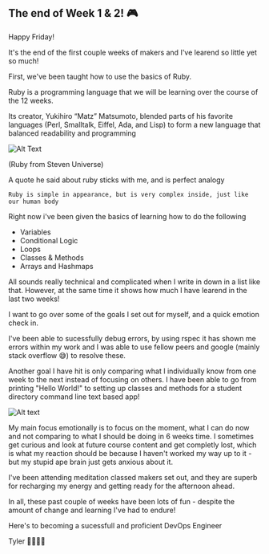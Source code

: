 ## The end of Week 1 & 2! 🎮 

Happy Friday! 

It's the end of the first couple weeks of makers and I've learend so little yet so much!

First, we've been taught how to use the basics of Ruby. 

Ruby is a programming language that we will be learning over the course of the 12 weeks. 

Its creator, Yukihiro “Matz” Matsumoto, blended parts of his favorite languages (Perl, Smalltalk, Eiffel, Ada, and Lisp) to form a new language that balanced readability and programming

![Alt Text](https://media.giphy.com/media/xT4uQjdzhGxPSTmUk8/giphy.gif)

(Ruby from Steven Universe)

A quote he said about ruby sticks with me, and is perfect analogy 

```Ruby is simple in appearance, but is very complex inside, just like our human body```

Right now i've been given the basics of learning how to do the following
* Variables
* Conditional Logic
* Loops
* Classes & Methods
* Arrays and Hashmaps

All sounds really technical and complicated when I write in down in a list like that. However, at the same time it shows how much I have learend in the last two weeks!

I want to go over some of the goals I set out for myself, and a quick emotion check in. 

I've been able to sucessfully debug errors, by using rspec it has shown me errors within my work and I was able to use fellow peers
and google (mainly stack overflow 😅) to resolve these.

Another goal I have hit is only comparing what I individually know from one week to the next instead of focusing on others.
I have been able to go from printing "Hello World!" to setting up classes and methods for a student directory command line text based app!

![Alt text](https://media.giphy.com/media/3o7abnNjtcwFuVnaDe/giphy.gif)

My main focus emotionally is to focus on the moment, what I can do now and not comparing to what I should be doing in 6 weeks time. I sometimes get curious and look at
future course content and get completly lost, which is what my reaction should be because I haven't worked my way up to it - but my stupid ape brain just gets anxious about it.

I've been attending meditation classed makers set out, and they are superb for recharging my energy and getting ready for the afternoon ahead. 

In all, these past couple of weeks have been lots of fun - despite the amount of change and learning I've had to endure! 

Here's to becoming a sucessfull and proficient DevOps Engineer

Tyler 👨🏼‍💻🦦
